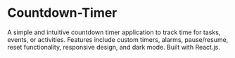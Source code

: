 # Countdown-Timer
A simple and intuitive countdown timer application to track time for tasks, events, or activities. Features include custom timers, alarms, pause/resume, reset functionality, responsive design, and dark mode. Built with React.js.
